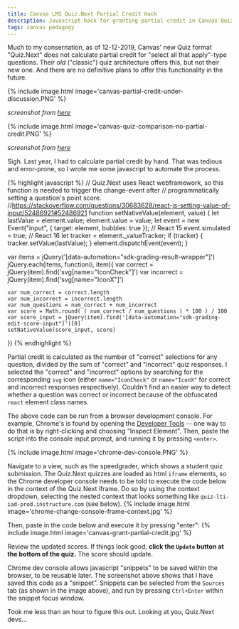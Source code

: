 ```yaml
---
title: Canvas LMS Quiz.Next Partial Credit Hack
description: Javascript hack for granting partial credit in Canvas Quiz.Next quizzes
tags: canvas pedagogy
---
```


Much to my consernation, as of 12-12-2019, Canvas' new Quiz format "Quiz.Next" does not calculate partial credit for "select all that apply"-type questions. Their _old_ ("classic") quiz
architecture offers this, but not their new one. And there are no definitive plans to offer this functionality in the future.


{% include image.html image='canvas-partial-credit-under-discussion.PNG' %}

_screenshot from [here](https://community.canvaslms.com/docs/DOC-12076-faq-new-quizzes#jive_content_id_Is_there_partial_points_grading_for_items)_

{% include image.html image='canvas-quiz-comparison-no-partial-credit.PNG' %}

_screenshot from [here](https://community.canvaslms.com/docs/DOC-12115-quizzesnext-feature-comparison)_

Sigh. Last year, I had to calculate partial credit by hand. That was tedious and error-prone, so I wrote me some javascript to automate the process.

{% highlight javascript %}
// Quiz.Next uses React webframework, so this function is needed to trigger the change-event after
// programmatically setting a question's point score.
//https://stackoverflow.com/questions/30683628/react-js-setting-value-of-input/52486921#52486921
function setNativeValue(element, value) {
    let lastValue = element.value;
    element.value = value;
    let event = new Event("input", { target: element, bubbles: true });
    // React 15
    event.simulated = true;
    // React 16
    let tracker = element._valueTracker;
    if (tracker) {
        tracker.setValue(lastValue);
    }
    element.dispatchEvent(event);
}


var items = jQuery('[data-automation="sdk-grading-result-wrapper"]')
jQuery.each(items, function(i, item){
    var correct = jQuery(item).find('svg[name="IconCheck"]')
    var incorrect = jQuery(item).find('svg[name="IconX"]')

    var num_correct = correct.length
    var num_incorrect = incorrect.length
    var num_questions = num_correct + num_incorrect
    var score = Math.round( ( num_correct / num_questions ) * 100 ) / 100
    var score_input = jQuery(item).find('[data-automation="sdk-grading-edit-score-input"]')[0]
    setNativeValue(score_input, score)
})
{% endhighlight %}

Partial credit is calculated as the number of "correct" selections for any question, divided by the sum of "correct" and "incorrect" quiz responses. I selected the "correct" and "incorrect" options by searching for the
corresponding `svg` icon (either `name="IconCheck"` or `name="IconX"` for correct and incorrect responses respectively). Couldn't find an easier way to detect whether a question was correct or incorrect because of the obfuscated `react` element class names.


The above code can be run from a browser development console. For example, Chrome's is found by opening the [Developer Tools](https://developers.google.com/web/tools/chrome-devtools) -- one way to do that is by right-clicking
and choosing "Inspect Element". Then, paste the script into the console input prompt, and running it by pressing `<enter>`.



{% include image.html image='chrome-dev-console.PNG' %}

Navigate to a view, such as the speedgrader, which shows a student quiz submission. The Quiz.Next quizzes are loaded as html `iframe` elements, so the Chrome developer console needs to be told to execute
the code below in the context of the Quiz.Next iframe. Do so by using the context dropdown, selecting the nested context that looks something like `quiz-lti-iad-prod.instructure.com` (see below).
{% include image.html image='chrome-change-console-frame-context.jpg' %}

Then, paste in the code below and execute it by pressing "enter":
{% include image.html image='canvas-grant-partial-credit.jpg' %}

Review the updated scores. If things look good, **click the `Update` button at the bottom of the quiz.** The score should update.

Chrome dev console allows javascript "snippets" to be saved within the browser, to be reusable later. The screenshot above shows that I have saved this code as a "snippet". Snippets can be selected from the `Sources`
tab (as shown in the image above), and run by pressing `Ctrl+Enter` within the snippet focus window.

Took me less than an hour to figure this out. Looking at you, Quiz.Next devs...
